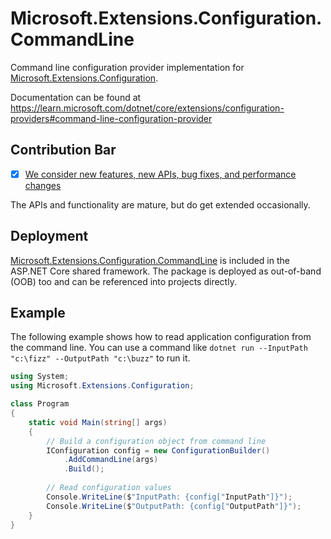 # Microsoft.Extensions.Configuration.CommandLine

Command line configuration provider implementation for [Microsoft.Extensions.Configuration](https://www.nuget.org/packages/Microsoft.Extensions.Configuration/).

Documentation can be found at https://learn.microsoft.com/dotnet/core/extensions/configuration-providers#command-line-configuration-provider

## Contribution Bar
- [x] [We consider new features, new APIs, bug fixes, and performance changes](../README.md#contribution-bar)

The APIs and functionality are mature, but do get extended occasionally.

## Deployment
[Microsoft.Extensions.Configuration.CommandLine](https://www.nuget.org/packages/Microsoft.Extensions.Configuration.CommandLine/) is included in the ASP.NET Core shared framework. The package is deployed as out-of-band (OOB) too and can be referenced into projects directly.

## Example

The following example shows how to read application configuration from the command line. You can use a command like `dotnet run --InputPath "c:\fizz" --OutputPath "c:\buzz"` to run it.

```cs
using System;
using Microsoft.Extensions.Configuration;

class Program
{
    static void Main(string[] args)
    {
        // Build a configuration object from command line
        IConfiguration config = new ConfigurationBuilder()
            .AddCommandLine(args)
            .Build();
        
        // Read configuration values
        Console.WriteLine($"InputPath: {config["InputPath"]}");
        Console.WriteLine($"OutputPath: {config["OutputPath"]}");
    }
}
```

